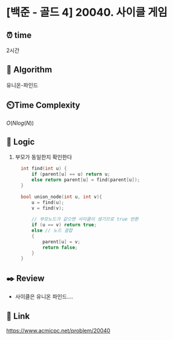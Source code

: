 # [백준 - 골드 4] 20040. 사이클 게임
 
## ⏰  **time**
2시간

## :pushpin: **Algorithm**
유니온-파인드

## ⏲️**Time Complexity**
$O(Nlog(N))$

## :round_pushpin: **Logic**
1. 부모가 동일한지 확인한다
   ```cpp
     int find(int u) {
         if (parent[u] == u) return u;
         else return parent[u] = find(parent[u]);
     }
     
     bool union_node(int u, int v){
         u = find(u);
         v = find(v);
     
         // 부모노드가 같으면 사이클이 생기므로 true 반환
         if (u == v) return true;
         else // 노드 결합
         {
             parent[u] = v;
             return false;
         }
     }
   ```

## :black_nib: **Review**
- 사이클은 유니온 파인드....

## 📡 Link
https://www.acmicpc.net/problem/20040

